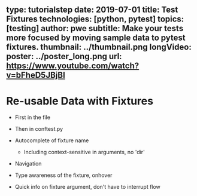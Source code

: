 type: tutorialstep
date: 2019-07-01
title: Test Fixtures
technologies: [python, pytest]
topics: [testing]
author: pwe
subtitle: Make your tests more focused by moving sample data to pytest fixtures.
thumbnail: ../thumbnail.png
longVideo:
  poster: ../poster_long.png
  url: https://www.youtube.com/watch?v=bFheD5JBjBI
---


# Re-usable Data with Fixtures

- First in the file

- Then in conftest.py

- Autocomplete of fixture name

    - Including context-sensitive in arguments, no 'dir'

- Navigation

- Type awareness of the fixture, onhover

- Quick info on fixture argument, don't have to interrupt flow
